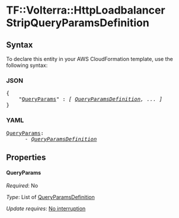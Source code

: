 # TF::Volterra::HttpLoadbalancer StripQueryParamsDefinition

## Syntax

To declare this entity in your AWS CloudFormation template, use the following syntax:

### JSON

<pre>
{
    "<a href="#queryparams" title="QueryParams">QueryParams</a>" : <i>[ <a href="queryparamsdefinition.md">QueryParamsDefinition</a>, ... ]</i>
}
</pre>

### YAML

<pre>
<a href="#queryparams" title="QueryParams">QueryParams</a>: <i>
      - <a href="queryparamsdefinition.md">QueryParamsDefinition</a></i>
</pre>

## Properties

#### QueryParams

_Required_: No

_Type_: List of <a href="queryparamsdefinition.md">QueryParamsDefinition</a>

_Update requires_: [No interruption](https://docs.aws.amazon.com/AWSCloudFormation/latest/UserGuide/using-cfn-updating-stacks-update-behaviors.html#update-no-interrupt)

